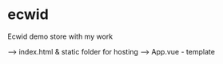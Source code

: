 # ecwid
Ecwid demo store with my work

--> index.html & static folder for hosting
--> App.vue - template 
